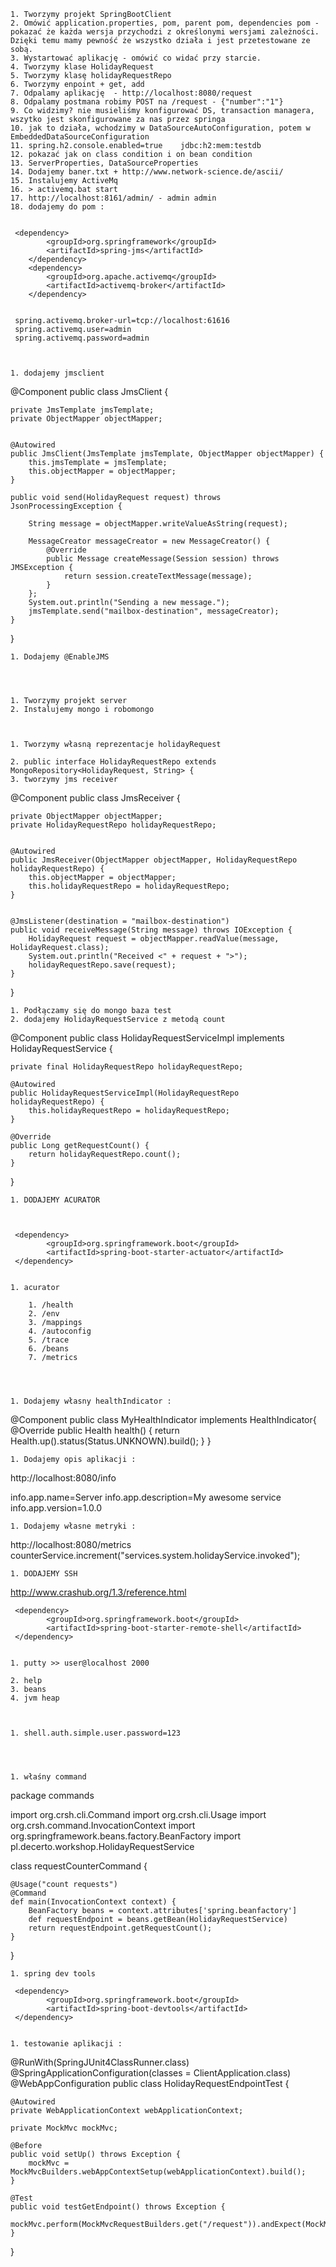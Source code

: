 
    1. Tworzymy projekt SpringBootClient
    2. Omówić application.properties, pom, parent pom, dependencies pom - pokazać że każda wersja przychodzi z określonymi wersjami zależności. Dzięki temu mamy pewność że wszystko działa i jest przetestowane ze sobą. 
    3. Wystartować aplikację - omówić co widać przy starcie. 
    4. Tworzymy klase HolidayRequest 
    5. Tworzymy klasę holidayRequestRepo
    6. Tworzymy enpoint + get, add
    7. Odpalamy aplikację  - http://localhost:8080/request
    8. Odpalamy postmana robimy POST na /request - {"number":"1"}
    9. Co widzimy? nie musieliśmy konfigurować DS, transaction managera, wszytko jest skonfigurowane za nas przez springa
    10. jak to działa, wchodzimy w DataSourceAutoConfiguration, potem w EmbeddedDataSourceConfiguration 
    11. spring.h2.console.enabled=true    jdbc:h2:mem:testdb  
    12. pokazać jak on class condition i on bean condition
    13. ServerProperties, DataSourceProperties
    14. Dodajemy baner.txt + http://www.network-science.de/ascii/
    15. Instalujemy ActiveMq 
    16. > activemq.bat start
    17. http://localhost:8161/admin/ - admin admin
    18. dodajemy do pom : 


     <dependency>
            <groupId>org.springframework</groupId>
            <artifactId>spring-jms</artifactId>
        </dependency>
        <dependency>
            <groupId>org.apache.activemq</groupId>
            <artifactId>activemq-broker</artifactId>
        </dependency>


     spring.activemq.broker-url=tcp://localhost:61616
     spring.activemq.user=admin
     spring.activemq.password=admin



    1. dodajemy jmsclient



@Component
public class JmsClient {

    private JmsTemplate jmsTemplate;
    private ObjectMapper objectMapper;


    @Autowired
    public JmsClient(JmsTemplate jmsTemplate, ObjectMapper objectMapper) {
        this.jmsTemplate = jmsTemplate;
        this.objectMapper = objectMapper;
    }

    public void send(HolidayRequest request) throws JsonProcessingException {

        String message = objectMapper.writeValueAsString(request);

        MessageCreator messageCreator = new MessageCreator() {
            @Override
            public Message createMessage(Session session) throws JMSException {
                return session.createTextMessage(message);
            }
        };
        System.out.println("Sending a new message.");
        jmsTemplate.send("mailbox-destination", messageCreator);
    }


}



    1. Dodajemy @EnableJMS




    1. Tworzymy projekt server
    2. Instalujemy mongo i robomongo 



    1. Tworzymy własną reprezentacje holidayRequest

    2. public interface HolidayRequestRepo extends MongoRepository<HolidayRequest, String> {
    3. tworzymy jms receiver


@Component
public class JmsReceiver {

    private ObjectMapper objectMapper;
    private HolidayRequestRepo holidayRequestRepo;


    @Autowired
    public JmsReceiver(ObjectMapper objectMapper, HolidayRequestRepo holidayRequestRepo) {
        this.objectMapper = objectMapper;
        this.holidayRequestRepo = holidayRequestRepo;
    }


    @JmsListener(destination = "mailbox-destination")
    public void receiveMessage(String message) throws IOException {
        HolidayRequest request = objectMapper.readValue(message, HolidayRequest.class);
        System.out.println("Received <" + request + ">");
        holidayRequestRepo.save(request);
    }
}


    1. Podłączamy się do mongo baza test
    2. dodajemy HolidayRequestService z metodą count


@Component
public class HolidayRequestServiceImpl implements HolidayRequestService {

    private final HolidayRequestRepo holidayRequestRepo;

    @Autowired
    public HolidayRequestServiceImpl(HolidayRequestRepo holidayRequestRepo) {
        this.holidayRequestRepo = holidayRequestRepo;
    }

    @Override
    public Long getRequestCount() {
        return holidayRequestRepo.count();
    }

}



    1. DODAJEMY ACURATOR



     <dependency>
            <groupId>org.springframework.boot</groupId>
            <artifactId>spring-boot-starter-actuator</artifactId>
     </dependency>


    1. acurator 

        1. /health
        2. /env
        3. /mappings
        4. /autoconfig
        5. /trace
        6. /beans
        7. /metrics




    1. Dodajemy własny healthIndicator :



@Component
public class MyHealthIndicator implements HealthIndicator{
    @Override
    public Health health() {
        return Health.up().status(Status.UNKNOWN).build();
    }
}



    1. Dodajemy opis aplikacji :



http://localhost:8080/info

info.app.name=Server
info.app.description=My awesome service
info.app.version=1.0.0



    1. Dodajemy własne metryki :


http://localhost:8080/metrics
counterService.increment("services.system.holidayService.invoked");



    1. DODAJEMY SSH



http://www.crashub.org/1.3/reference.html

     <dependency>
            <groupId>org.springframework.boot</groupId>
            <artifactId>spring-boot-starter-remote-shell</artifactId>
     </dependency>


    1. putty >> user@localhost 2000 

    2. help
    3. beans
    4. jvm heap



    1. shell.auth.simple.user.password=123




    1. właśny command



package commands

import org.crsh.cli.Command
import org.crsh.cli.Usage
import org.crsh.command.InvocationContext
import org.springframework.beans.factory.BeanFactory
import pl.decerto.workshop.HolidayRequestService

class requestCounterCommand {

    @Usage("count requests")
    @Command
    def main(InvocationContext context) {
        BeanFactory beans = context.attributes['spring.beanfactory']
        def requestEndpoint = beans.getBean(HolidayRequestService)
        return requestEndpoint.getRequestCount();
    }

}



    1. spring dev tools 

     <dependency>
            <groupId>org.springframework.boot</groupId>
            <artifactId>spring-boot-devtools</artifactId>
     </dependency>


    1. testowanie aplikacji :



@RunWith(SpringJUnit4ClassRunner.class)
@SpringApplicationConfiguration(classes = ClientApplication.class)
@WebAppConfiguration
public class HolidayRequestEndpointTest {


    @Autowired
    private WebApplicationContext webApplicationContext;

    private MockMvc mockMvc;

    @Before
    public void setUp() throws Exception {
        mockMvc = MockMvcBuilders.webAppContextSetup(webApplicationContext).build();
    }

    @Test
    public void testGetEndpoint() throws Exception {
        mockMvc.perform(MockMvcRequestBuilders.get("/request")).andExpect(MockMvcResultMatchers.status().isOk());
    }
}






